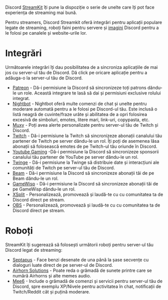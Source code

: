 <!-- TITLE: Discord StreamKit -->

Discord [StreamKit](https://discordapp.com/streamkit) îți pune la dispoziție o serie de unelte care îți pot face experiența de streaming mai bună. 

Pentru streamers, Discord Streamkit oferă integrări pentru aplicații populare legate de streaming, roboți faini pentru servere și [imagini](https://cdn.discordapp.com/streamkit.zip) Discord pentru a le folosi pe canalele și website-urile lor.

# Integrări

Următoarele integrări îți dau posibilitatea de a sincroniza aplicațiile de mai jos cu server-ul tău de Discord. Dă click pe oricare aplicație pentru a adăuga-o la server-ul tău de Discord.

- [Patreon](https://patreon.zendesk.com/hc/en-us/articles/213552323-How-do-I-set-up-Discord-rewards-?utm_medium=partnerships&utm_source=zendesk&utm_campaign=discord0913) - Dă-i permisiune la Discord să sincronizeze toți patrons dându-le un role. Această integrare te lasă să dai și permisiuni exclusive rolului integrat.
- [Nightbot](https://beta.nightbot.tv/integrations) - Nightbot oferă multe comenzi de chat și unelte pentru moderare automată pentru a le folosi pe Discord-ul tău. Este inclusă o listă neagră de cuvinte/fraze urâte și abilitatea de a opri folosirea excesivă de simboluri, emotes, litere mari, link-uri, copypasta, etc. 
- [Muxy](http://u.muxy.io/dashboard/connections) - Poți avea alerte personalizate pentru server-ul tău de Twitch și Discord.
- [Twitch](https://support.discordapp.com/hc/en-us/articles/212112068-Twitch-Integration-FAQ) - Dă-i permisiune la Twitch să sincronizeze abonații canalului tău partener de Twitch pe server dându-le un rol. Îți poți de asemenea lăsa abonații să folosească emotes de pe Twitch-ul tău oriunde în Discord. 
- [Youtube Gaming](https://support.discordapp.com/hc/en-us/articles/215162978-Youtube-Gaming-Integration-FAQ) -Dă-i permisiune la Discord să sincronizeze sponsorii canalului tău partener de YouTube pe server dându-le un rol. 
- [Twinge](http://www.twinge.tv/sys/discord) - Dă-i permisiune la Twinge să distribuie date și interacțiuni ale comunități de Twitch pe server-ul tău de Discord. 
- [Beam](https://watchbeam.zendesk.com/hc/en-us/articles/211272063-Discord-Chat) - Dă-i permisiune la Discord să sincronizeze abonații tăi de pe Beam dându-le un rol. 
- [GameWisp](https://gamewisp.zendesk.com/hc/en-us/articles/222644768) - Dă-i permisiune la Discord să sincronizeze abonații tăi de pe GameWisp dându-le un rol.
- [XSplit](https://streamkit.discordapp.com/overlay) - Personalizează, promovează și laudă-te cu cu comunitatea ta de Discord direct pe stream. 
- [OBS](https://streamkit.discordapp.com/overlay) - Personalizează, promovează și laudă-te cu cu comunitatea ta de Discord direct pe stream.

# Roboți

 StreamKit îți sugerează să folosești următorii roboți pentru server-ul tău Discord legat de streaming:

- [Septapus](http://septapus.com/) - Face benzi desenate de una până la șase secvențe cu dialoguri luate direct de pe server-ul de Discord.
- [Airhorn Solutions](https://airhorn.solutions/) - Poate reda o grămadă de sunete printre care se numără Airhorns și alte memes audio.
- [Mee6](http://mee6.xyz/) - Include o grămadă de comenzi și servicii pentru server-ul tău de Discord, spre exemplu XP/Nivele pentru activitatea în chat, notificații de Twitch/Reddit cât și puțină moderare.
